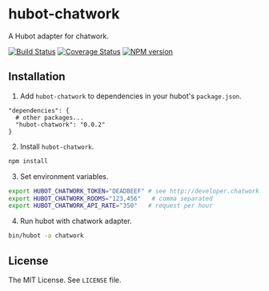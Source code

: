 hubot-chatwork
==============

A Hubot adapter for chatwork.

[![Build Status](https://travis-ci.org/akiomik/hubot-chatwork.png?branch=master)](https://travis-ci.org/akiomik/hubot-chatwork)
[![Coverage Status](https://coveralls.io/repos/akiomik/hubot-chatwork/badge.png?branch=master)](https://coveralls.io/r/akiomik/hubot-chatwork?branch=master)
[![NPM version](https://badge.fury.io/js/hubot-chatwork.png)](http://badge.fury.io/js/hubot-chatwork)

## Installation

1. Add `hubot-chatwork` to dependencies in your hubot's `package.json`.
```
"dependencies": {
  # other packages...
  "hubot-chatwork": "0.0.2"
}
```

2. Install `hubot-chatwork`.
```sh
npm install
```

3. Set environment variables.
```sh
export HUBOT_CHATWORK_TOKEN="DEADBEEF" # see http://developer.chatwork.com/ja/authenticate.html
export HUBOT_CHATWORK_ROOMS="123,456"   # comma separated
export HUBOT_CHATWORK_API_RATE="350"   # request per hour
```

4. Run hubot with chatwork adapter.
```sh
bin/hubot -a chatwork
```

## License
The MIT License. See `LICENSE` file.
